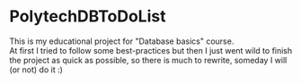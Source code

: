 # PolytechDBToDoList
This is my educational project for "Database basics" course.  
At first I tried to follow some best-practices but then I just went wild to finish the project as quick as possible, so there is much to rewrite, someday I will (or not) do it :)
